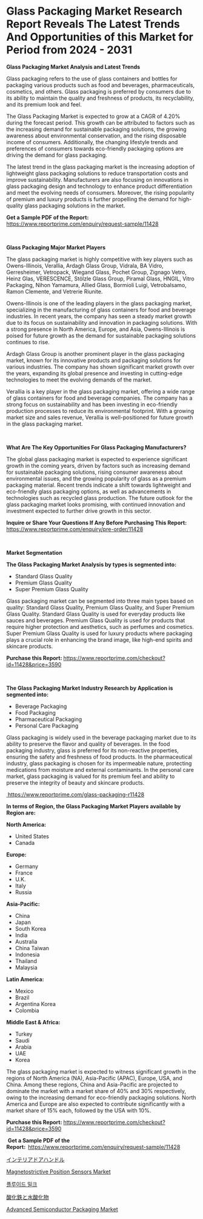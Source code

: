 <p><h1>Glass Packaging Market Research Report Reveals The Latest Trends And Opportunities of this Market for Period from 2024 - 2031</h1></p><p><strong>Glass Packaging Market Analysis and Latest Trends</strong></p>
<p><p>Glass packaging refers to the use of glass containers and bottles for packaging various products such as food and beverages, pharmaceuticals, cosmetics, and others. Glass packaging is preferred by consumers due to its ability to maintain the quality and freshness of products, its recyclability, and its premium look and feel.</p><p>The Glass Packaging Market is expected to grow at a CAGR of 4.20% during the forecast period. This growth can be attributed to factors such as the increasing demand for sustainable packaging solutions, the growing awareness about environmental conservation, and the rising disposable income of consumers. Additionally, the changing lifestyle trends and preferences of consumers towards eco-friendly packaging options are driving the demand for glass packaging.</p><p>The latest trend in the glass packaging market is the increasing adoption of lightweight glass packaging solutions to reduce transportation costs and improve sustainability. Manufacturers are also focusing on innovations in glass packaging design and technology to enhance product differentiation and meet the evolving needs of consumers. Moreover, the rising popularity of premium and luxury products is further propelling the demand for high-quality glass packaging solutions in the market.</p></p>
<p><strong>Get a Sample PDF of the Report:&nbsp;</strong> <a href="https://www.reportprime.com/enquiry/request-sample/11428">https://www.reportprime.com/enquiry/request-sample/11428</a></p>
<p>&nbsp;</p>
<p><strong>Glass Packaging Major Market Players</strong></p>
<p><p>The glass packaging market is highly competitive with key players such as Owens-Illinois, Verallia, Ardagh Glass Group, Vidrala, BA Vidro, Gerresheimer, Vetropack, Wiegand Glass, Pochet Group, Zignago Vetro, Heinz Glas, VERESCENCE, Stölzle Glass Group, Piramal Glass, HNGIL, Vitro Packaging, Nihon Yamamura, Allied Glass, Bormioli Luigi, Vetrobalsamo, Ramon Clemente, and Vetrerie Riunite.</p><p>Owens-Illinois is one of the leading players in the glass packaging market, specializing in the manufacturing of glass containers for food and beverage industries. In recent years, the company has seen a steady market growth due to its focus on sustainability and innovation in packaging solutions. With a strong presence in North America, Europe, and Asia, Owens-Illinois is poised for future growth as the demand for sustainable packaging solutions continues to rise.</p><p>Ardagh Glass Group is another prominent player in the glass packaging market, known for its innovative products and packaging solutions for various industries. The company has shown significant market growth over the years, expanding its global presence and investing in cutting-edge technologies to meet the evolving demands of the market.</p><p>Verallia is a key player in the glass packaging market, offering a wide range of glass containers for food and beverage companies. The company has a strong focus on sustainability and has been investing in eco-friendly production processes to reduce its environmental footprint. With a growing market size and sales revenue, Verallia is well-positioned for future growth in the glass packaging market.</p></p>
<p>&nbsp;</p>
<p><strong>What Are The Key Opportunities For Glass Packaging Manufacturers?</strong></p>
<p><p>The global glass packaging market is expected to experience significant growth in the coming years, driven by factors such as increasing demand for sustainable packaging solutions, rising consumer awareness about environmental issues, and the growing popularity of glass as a premium packaging material. Recent trends indicate a shift towards lightweight and eco-friendly glass packaging options, as well as advancements in technologies such as recycled glass production. The future outlook for the glass packaging market looks promising, with continued innovation and investment expected to further drive growth in this sector.</p></p>
<p><strong>Inquire or Share Your Questions If Any Before Purchasing This Report:</strong> <a href="https://www.reportprime.com/enquiry/pre-order/11428">https://www.reportprime.com/enquiry/pre-order/11428</a></p>
<p>&nbsp;</p>
<p><strong>Market Segmentation</strong></p>
<p><strong>The Glass Packaging Market Analysis by types is segmented into:</strong></p>
<p><ul><li>Standard Glass Quality</li><li>Premium Glass Quality</li><li>Super Premium Glass Quality</li></ul></p>
<p><p>Glass packaging market can be segmented into three main types based on quality: Standard Glass Quality, Premium Glass Quality, and Super Premium Glass Quality. Standard Glass Quality is used for everyday products like sauces and beverages. Premium Glass Quality is used for products that require higher protection and aesthetics, such as perfumes and cosmetics. Super Premium Glass Quality is used for luxury products where packaging plays a crucial role in enhancing the brand image, like high-end spirits and skincare products.</p></p>
<p><strong>Purchase this Report:&nbsp;</strong><a href="https://www.reportprime.com/checkout?id=11428&price=3590">https://www.reportprime.com/checkout?id=11428&price=3590</a></p>
<p>&nbsp;</p>
<p><strong>The Glass Packaging Market Industry Research by Application is segmented into:</strong></p>
<p><ul><li>Beverage Packaging</li><li>Food Packaging</li><li>Pharmaceutical Packaging</li><li>Personal Care Packaging</li></ul></p>
<p><p>Glass packaging is widely used in the beverage packaging market due to its ability to preserve the flavor and quality of beverages. In the food packaging industry, glass is preferred for its non-reactive properties, ensuring the safety and freshness of food products. In the pharmaceutical industry, glass packaging is chosen for its impermeable nature, protecting medications from moisture and external contaminants. In the personal care market, glass packaging is valued for its premium feel and ability to preserve the integrity of beauty and skincare products.</p></p>
<p><a href="https://www.reportprime.com/glass-packaging-r11428">&nbsp;https://www.reportprime.com/glass-packaging-r11428</a></p>
<p><strong>In terms of Region, the Glass Packaging Market Players available by Region are:</strong></p>
<p>
    <p> <strong> North America: </strong>
        <ul>
            <li>United States</li>
            <li>Canada</li>
        </ul>
        </p> 
    <p> <strong> Europe: </strong>
        <ul>
            <li>Germany</li>
            <li>France</li>
            <li>U.K.</li>
            <li>Italy</li>
            <li>Russia</li>
        </ul>
        </p> 
    <p> <strong> Asia-Pacific: </strong>
        <ul>
            <li>China</li>
            <li>Japan</li>
            <li>South Korea</li>
            <li>India</li>
            <li>Australia</li>
            <li>China Taiwan</li>
            <li>Indonesia</li>
            <li>Thailand</li>
            <li>Malaysia</li>
        </ul>
        </p> 
    <p> <strong> Latin America: </strong>
        <ul>
            <li>Mexico</li>
            <li>Brazil</li>
            <li>Argentina Korea</li>
            <li>Colombia</li>
        </ul>
        </p> 
    <p> <strong> Middle East & Africa: </strong>
        <ul>
            <li>Turkey</li>
            <li>Saudi</li>
            <li>Arabia</li>
            <li>UAE</li>
            <li>Korea</li>
        </ul>
    </p>
    </p>
<p><p>The glass packaging market is expected to witness significant growth in the regions of North America (NA), Asia-Pacific (APAC), Europe, USA, and China. Among these regions, China and Asia-Pacific are projected to dominate the market with a market share of 40% and 30% respectively, owing to the increasing demand for eco-friendly packaging solutions. North America and Europe are also expected to contribute significantly with a market share of 15% each, followed by the USA with 10%.</p></p>
<p><strong>Purchase this Report: </strong><a href="https://www.reportprime.com/checkout?id=11428&price=3590">https://www.reportprime.com/checkout?id=11428&price=3590</a></p>
<p>&nbsp;<strong>Get a Sample PDF of the Report:&nbsp;&nbsp;</strong><a href="https://www.reportprime.com/enquiry/request-sample/11428">https://www.reportprime.com/enquiry/request-sample/11428</a></p>
<p><strong></strong></p>
<p><p><a href="https://medium.com/@reyeshowell66/%E3%82%A4%E3%83%B3%E3%83%86%E3%83%AA%E3%82%A2%E3%83%89%E3%82%A2%E3%83%8F%E3%83%B3%E3%83%89%E3%83%AB%E3%81%AE%E5%B8%82%E5%A0%B4%E3%81%AF-%E5%B8%82%E5%A0%B4%E3%82%B7%E3%82%A7%E3%82%A2-%E5%B8%82%E5%A0%B4%E3%83%88%E3%83%AC%E3%83%B3%E3%83%89-%E5%B8%82%E5%A0%B4%E6%88%90%E9%95%B7%E3%81%AB%E9%96%A2%E3%81%99%E3%82%8B%E6%83%85%E5%A0%B1%E3%82%92%E6%8F%90%E4%BE%9B%E3%81%97%E3%81%A6%E3%81%84%E3%81%BE%E3%81%99-adf31254d46c">インテリアドアハンドル</a></p><p><a href="https://www.linkedin.com/pulse/analyzing-magnetostrictive-position-sensors-market-global-dogec?trackingId=roNK5I2VNhLcuNL5gv3fEQ%3D%3D">Magnetostrictive Position Sensors Market</a></p><p><a href="https://github.com/oajzkywllm460/Market-Research-Report-List-1/blob/main/856401137443.md">플루이드 밀크</a></p><p><a href="https://medium.com/@jerrycurtis23/%E9%89%84%E9%85%B8%E5%8C%96%E7%89%A9%E3%81%8A%E3%82%88%E3%81%B3%E6%B0%B4%E9%85%B8%E5%8C%96%E7%89%A9%E5%B8%82%E5%A0%B4-%E7%AB%B6%E4%BA%89%E5%88%86%E6%9E%90-%E5%B8%82%E5%A0%B4%E5%8B%95%E5%90%91-%E3%81%8A%E3%82%88%E3%81%B32031%E5%B9%B4%E3%81%BE%E3%81%A7%E3%81%AE%E4%BA%88%E6%B8%AC-f4d88bb5f492">酸化鉄と水酸化物</a></p><p><a href="https://www.linkedin.com/pulse/advanced-semiconductor-packaging-market-share-evolution-growth-sl5jc?trackingId=eYXfk3YRIWHr0pA0bm%2B0XA%3D%3D">Advanced Semiconductor Packaging Market</a></p></p>